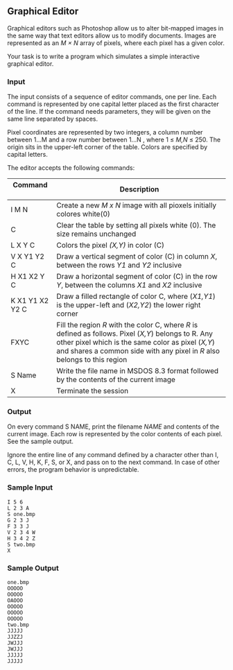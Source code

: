 
## Graphical Editor

Graphical editors such as Photoshop allow us to alter bit-mapped images in the same
way that text editors allow us to modify documents. Images are represented as an *M × N*
array of pixels, where each pixel has a given color.

Your task is to write a program which simulates a simple interactive graphical editor.

### Input
The input consists of a sequence of editor commands, one per line. Each command is
represented by one capital letter placed as the first character of the line. If the command
needs parameters, they will be given on the same line separated by spaces.

Pixel coordinates are represented by two integers, a column number between 1...M
and a row number between 1...N , where 1 ≤ *M,N* ≤ 250. The origin sits in the
upper-left corner of the table. Colors are specified by capital letters.

The editor accepts the following commands:

| Command &nbsp;&nbsp;&nbsp;&nbsp;&nbsp;&nbsp;&nbsp;&nbsp;&nbsp; | Description | 
| -------- | -------- |
| I M N | Create a new *M x N* image with all pioxels initially colores white(0) |
| C | Clear the table by setting all pixels white (0). The size remains unchanged |
| L X Y C | Colors the pixel *(X,Y)* in color (C) |
| V X Y1 Y2 C | Draw a vertical segment of color (C) in column *X*, between the rows *Y1* and *Y2* inclusive |
| H X1 X2 Y C | Draw a horizontal segment of color (C) in the row *Y*, between the columns *X1* and *X2* inclusive |
| K X1 Y1 X2 Y2 C | Draw a filled rectangle of color C, where (*X1,Y1*) is the upper-left and (*X2,Y2*) the lower right corner |
| FXYC | Fill the region *R* with the color C, where *R* is defined as follows. Pixel (*X,Y*) belongs to R. Any other pixel which is the same color as pixel (*X,Y*) and shares a common side with any pixel in *R* also belongs to this region |
| S Name | Write the file name in MSDOS 8.3 format followed by the contents of the current image |
| X | Terminate the session |

### Output
On every command S NAME, print the filename *NAME* and contents of the current
image. Each row is represented by the color contents of each pixel. See the sample
output.

Ignore the entire line of any command defined by a character other than I, C, L,
V, H, K, F, S, or X, and pass on to the next command. In case of other errors, the
program behavior is unpredictable.


### Sample Input
    I 5 6
    L 2 3 A
    S one.bmp
    G 2 3 J
    F 3 3 J
    V 2 3 4 W
    H 3 4 2 Z
    S two.bmp
    X

### Sample Output
    one.bmp
    OOOOO
    OOOOO
    OAOOO
    OOOOO
    OOOOO
    OOOOO
    two.bmp
    JJJJJ
    JJZZJ
    JWJJJ
    JWJJJ
    JJJJJ
    JJJJJ


